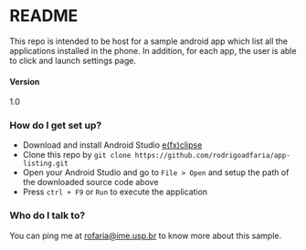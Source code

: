 # README #

This repo is intended to be host for a sample android app which list all the applications installed in the phone. In addition, for each app, the user is able to click and launch settings page.

#### Version ####
1.0

### How do I get set up? ###
* Download and install Android Studio [e(fx)clipse](https://developer.android.com/studio/index.html)
* Clone this repo by ```git clone https://github.com/rodrigoadfaria/app-listing.git```
* Open your Android Studio and go to ``File > Open`` and setup the path of the downloaded source code above
* Press ```ctrl + F9``` or ```Run``` to execute the application

### Who do I talk to? ###
You can ping me at rofaria@ime.usp.br to know more about this sample.